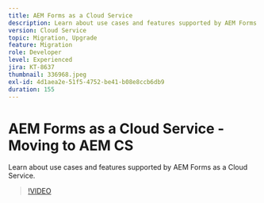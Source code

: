 ```yaml
---
title: AEM Forms as a Cloud Service
description: Learn about use cases and features supported by AEM Forms as a Cloud Service.
version: Cloud Service
topic: Migration, Upgrade
feature: Migration
role: Developer
level: Experienced
jira: KT-8637
thumbnail: 336968.jpeg
exl-id: 4d1aea2e-51f5-4752-be41-b08e8ccb6db9
duration: 155
---
```

# AEM Forms as a Cloud Service - Moving to AEM CS

Learn about use cases and features supported by AEM Forms as a Cloud Service.

>[!VIDEO](https://video.tv.adobe.com/v/336968?quality=12&learn=on)
